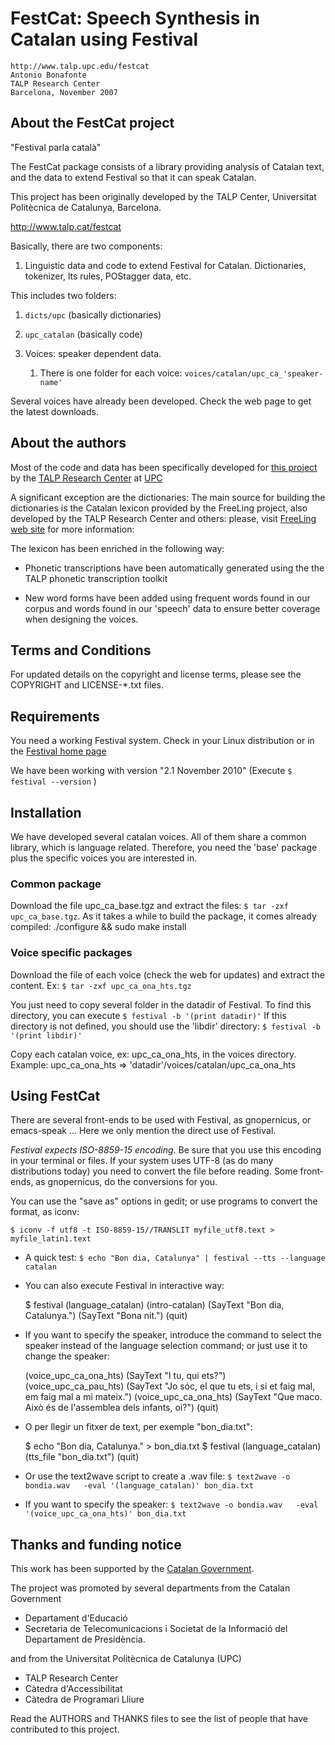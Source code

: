 # FestCat: Speech Synthesis in Catalan using Festival

    http://www.talp.upc.edu/festcat
    Antonio Bonafonte
    TALP Research Center
    Barcelona, November 2007


## About the FestCat project
 
"Festival parla català"

The FestCat package consists of a library providing
analysis of Catalan text, and the data to extend 
Festival so that it can speak Catalan.

This project has been originally developed by
the TALP Center, Universitat Politècnica de Catalunya, Barcelona.

http://www.talp.cat/festcat

Basically, there are two components:

1. Linguistic data and code to extend Festival for Catalan.
 Dictionaries, tokenizer, lts rules, POStagger data, etc.

 This includes two folders:
   1. `dicts/upc` (basically dictionaries)
   2. `upc_catalan` (basically code)

2. Voices: speaker dependent data. 
   1. There is one folder for each voice: 
         `voices/catalan/upc_ca_'speaker-name'`

Several voices have already been developed.
Check the web page to get the latest downloads.

## About the authors

Most of the code and data has been specifically developed for 
[this project](http://www.talp.cat/festcat) by the 
[TALP Research Center](http://www.talp.cat) at [UPC](http://www.upc.edu)

A significant exception are the dictionaries:
The main source for building the dictionaries is the Catalan lexicon
provided by the FreeLing project, also developed by the TALP Research Center
and others: please, visit [FreeLing web site](http://nlp.lsi.upc.edu/freeling/)
for more information:

The lexicon has been enriched in the following way:
 - Phonetic transcriptions have been automatically generated using the
   the TALP phonetic transcription toolkit

 - New word forms have been added using frequent words found in our corpus
   and words found in our 'speech' data to ensure better coverage when
   designing the voices.


## Terms and Conditions
For updated details on the copyright and license terms, please
see the COPYRIGHT and LICENSE-*.txt files.


## Requirements
You need a working Festival system.
Check in your Linux distribution or in the
[Festival home page](http://www.cstr.ed.ac.uk/projects/festival/)

We have been working with version "2.1 November 2010"
(Execute `$ festival --version` )

## Installation

   We have developed several catalan voices.
   All of them share a common library, which is language
   related. Therefore, you need the 'base' package plus
   the specific voices you are interested in.

### Common package

   Download the file upc_ca_base.tgz and extract the files: `$ tar -zxf upc_ca_base.tgz`.
   As it takes a while to build the package, it comes already compiled:
    ./configure && sudo make install

### Voice specific packages

   Download the file of each voice (check the web for updates)
   and extract the content. Ex: `$ tar -zxf upc_ca_ona_hts.tgz`
   
   You just need to copy several folder in the datadir of Festival.
   To find this directory, you can execute
   `$ festival -b '(print datadir)'`
   If this directory is not defined, you should use the 'libdir'
   directory: `$ festival -b '(print libdir)'`

   Copy each catalan voice, ex: upc_ca_ona_hts, in the voices
   directory. Example:
      upc_ca_ona_hts => 'datadir'/voices/catalan/upc_ca_ona_hts

## Using FestCat

There are several front-ends to be used with Festival, as 
gnopernicus, or emacs-speak ... Here we only mention the direct use of
Festival.

*Festival expects ISO-8859-15 encoding*. Be sure that you use
this encoding in your terminal or files. If your system uses UTF-8 (as
do many distributions today) you need to convert the file before reading.
Some front-ends, as gnopernicus, do the conversions for you.

You can use the "save as" options in gedit; or use programs to convert the 
format, as iconv:

    $ iconv -f utf8 -t ISO-8859-15//TRANSLIT myfile_utf8.text > myfile_latin1.text


 * A quick test:
    `$ echo "Bon dia, Catalunya" | festival --tts --language catalan`

 * You can also execute Festival in interactive way:

    $ festival
    (language_catalan)
    (intro-catalan)
    (SayText "Bon dia, Catalunya.")
    (SayText "Bona nit.")
    (quit)

 * If you want to specify the speaker, introduce the command to 
   select the speaker instead of the language selection command; 
   or just use it to change the speaker:

    (voice_upc_ca_ona_hts)
    (SayText "I tu, qui ets?")
    (voice_upc_ca_pau_hts)
    (SayText "Jo sóc, el que tu ets, i si et faig mal, em faig mal a mi mateix.")
    (voice_upc_ca_ona_hts)
    (SayText "Que maco. Això és de l'assemblea dels infants, oi?")
    (quit)

 * O per llegir un fitxer de text, per exemple "bon_dia.txt": 

    $ echo "Bon dia, Catalunya." > bon_dia.txt
    $ festival
    (language_catalan)
    (tts_file "bon_dia.txt")
    (quit)

  * Or use the text2wave script to create a .wav file:
    `$ text2wave -o bondia.wav   -eval '(language_catalan)' bon_dia.txt`

  * If you want to specify the speaker:
    `$ text2wave -o bondia.wav   -eval '(voice_upc_ca_ona_hts)' bon_dia.txt`


## Thanks and funding notice
This work has been supported by the  [Catalan Government](http://www.gencat.cat).

The project was promoted by several departments from the Catalan Government
   - Departament d'Educació
   - Secretaria de Telecomunicacions i Societat de la Informació 
     del Departament de Presidència. 

and from the Universitat Politècnica de Catalunya (UPC)
   - TALP Research Center
   - Càtedra d'Accessibilitat
   - Càtedra de Programari Lliure

Read the AUTHORS and THANKS files to see the list of people that have 
contributed to this project.
